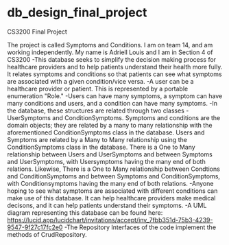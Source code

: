 # db_design_final_project
CS3200 Final Project

The project is called Symptoms and Conditions. I am on team 14, and am working independently. My name is Adriell Louis and I am in Section 4 of CS3200
 -This database seeks to simplify the decision making process for healthcare providers and to help patients understand their health more fully. It relates 
 symptoms and conditions so that patients can see what symptoms are associated with a given condition/vice versa.
  -A user can be a healthcare provider or patient. This is represented by a portable enumeration "Role." 
  -Users can have many symptoms, a symptom can have many conditions and users, and a condition can have many symptoms. 
  -In the database, these structures are related through two classes - UserSymptoms and ConditionSymptoms. Symptoms and conditions are the domain objects; they are related by a many to many relationship with the aforementioned ConditionSymptoms class in the database. Users and Symptoms are related by a Many to Many relationship using the ConditionSymptoms class in the database. There is a One to Many relationship between Users and UserSymptoms and between Symptoms and UserSymptoms, with Usersymptoms having the many end of both relations. Likewise, There is a One to Many relationship between Condtions and ConditionSymptoms and between Symptoms and ConditionSymptoms, with Conditionsymptoms having the many end of both relations.
  -Anyone hoping to see what symptoms are associated with different conditions can make use of this database. It can help healthcare providers make medical decisons, and it can help patients understand their symptoms. 
  -A UML diagram representing this database can be found here: https://lucid.app/lucidchart/invitations/accept/inv_7fbb351d-75b3-4239-9547-9f27c17fc2e0
  -The Repository Interfaces of the code implement the methods of CrudRepository.
